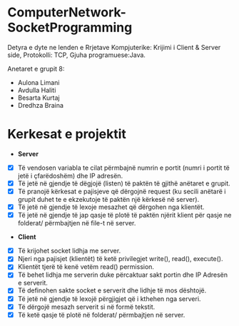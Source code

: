 # ComputerNetwork-SocketProgramming
Detyra e dyte ne lenden e Rrjetave Kompjuterike:
Krijimi i Client & Server side,
Protokolli: TCP,
Gjuha programuese:Java.




Anetaret e grupit 8:

- Aulona Limani
- Avdulla Haliti
- Besarta Kurtaj
- Dredhza Braina



# Kerkesat e projektit

- **Server**
- [x] Të vendosen variabla te cilat përmbajnë numrin e portit (numri i portit të jetë i
çfarëdoshëm) dhe IP adresën.
- [x] Të jetë në gjendje të dëgjojë (listen) të paktën të gjithë anëtaret e grupit.
- [x] Të pranojë kërkesat e pajisjeve që dërgojnë request (ku secili anëtarë i grupit duhet te e
ekzekutoje të paktën një kërkesë në server).
- [x] Të jetë në gjendje të lexoje mesazhet që dërgohen nga klientët.
- [x] Të jetë në gjendje të jap qasje të plotë të paktën njërit klient për qasje ne folderat/
përmbajtjen në file-t në server. 

- **Client**
- [x] Të krijohet socket lidhja me server.
- [x] Njeri nga pajisjet (klientët) të ketë privilegjet write(), read(), execute().
- [x] Klientët tjerë të kenë vetëm read() permission.
- [x] Të behet lidhja me serverin duke përcaktuar sakt portin dhe IP Adresën e serverit.
- [x] Të definohen sakte socket e serverit dhe lidhje të mos dështojë.
- [x] Të jetë në gjendje të lexojë përgjigjet që i kthehen nga serveri.
- [x] Të dërgojë mesazh serverit si në formë tekstit.
- [x] Të ketë qasje të plotë në folderat/ përmbajtjen në server.      
